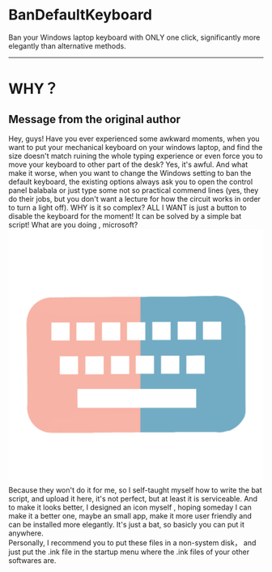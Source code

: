 # BanDefaultKeyboard
Ban your Windows laptop keyboard with ONLY one click, significantly more elegantly than alternative methods.

---
# WHY？
## Message from the original author
   Hey, guys! Have you ever experienced some awkward moments, when you want to put your mechanical keyboard on your windows laptop, and find the size doesn't match ruining the whole typing experience or even force you to move your keyboard to other part of the desk? Yes, it's awful. And what make it worse, when you want to change the Windows setting to ban the default keyboard, the existing options always ask you to open the control panel balabala or just type some not so practical commend lines (yes, they do their jobs, but you don't want a lecture for how the circuit works in order to turn a light off). 
   WHY is it so complex? ALL I WANT is just a button to disable the keyboard for the moment! It can be solved by a simple bat script! What are you doing , microsoft?  
![assets](https://github.com/AtropinolTT/BanDefaultKeyboard/blob/master/assets/BanDefaultKeyboard.png "Yes, I designed an icon for a kindergarten-level script")
   Because they won't do it for me, so I self-taught myself how to write the bat script, and upload it here, it's not perfect, but at least it is serviceable. And to make it looks better, I designed an icon myself , hoping someday I can make it a better one, maybe an small app, make it more user friendly and can be installed more elegantly. It's just a bat, so basicly you can put it anywhere.  
   Personally, I recommend you to put these files in a non-system disk， and just put the .ink file in the startup menu where the .ink files of your other softwares are.
